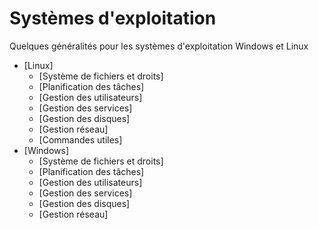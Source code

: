 # Systèmes d'exploitation

Quelques généralités pour les systèmes d'exploitation Windows et Linux

- [Linux]
  - [Système de fichiers et droits]
  - [Planification des tâches]
  - [Gestion des utilisateurs]
  - [Gestion des services]
  - [Gestion des disques]
  - [Gestion réseau]
  - [Commandes utiles]
- [Windows]
  - [Système de fichiers et droits]
  - [Planification des tâches]
  - [Gestion des utilisateurs]
  - [Gestion des services]
  - [Gestion des disques]
  - [Gestion réseau]
